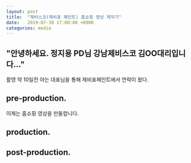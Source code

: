 ```yaml
---
layout: post
title:  "제비스코(제비표 페인트) 홈쇼핑 영상 제작기"
date:   2019-07-30 17:00:00 +0900
categories: media
---
```

## "안녕하세요. 정지용 PD님 강남제비스코 김OO대리입니다..."<br>
촬영 약 10일전 아는 대표님을 통해 제비표페인트에서 연락이 왔다.
## pre-production.
이제는 홈쇼핑 영상을 만들랍니다.
## production.
## post-production.